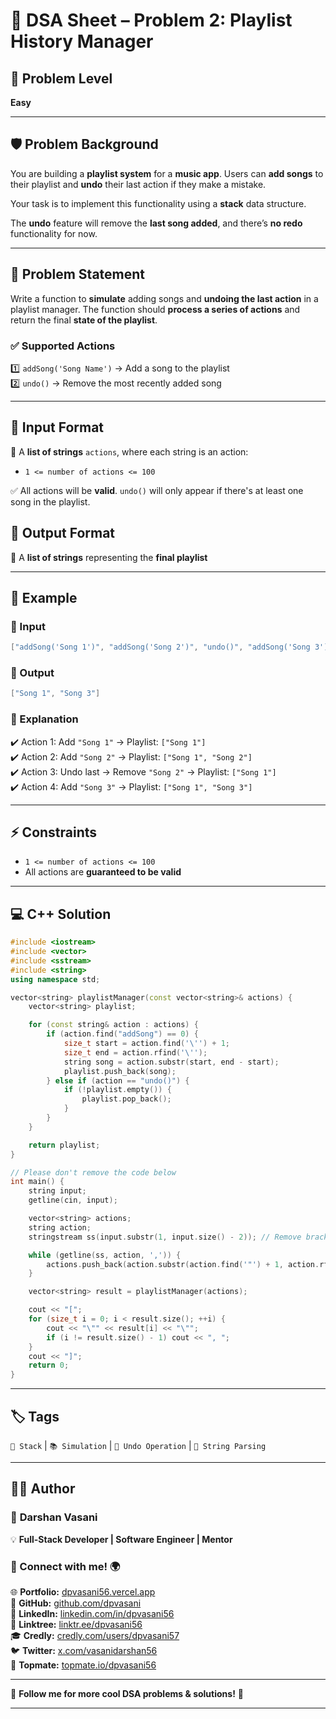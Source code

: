 # 🎵 DSA Sheet – Problem 2: Playlist History Manager
## 🎯 Problem Level  
**Easy**

---


## 🛡️ Problem Background  

You are building a **playlist system** for a **music app**. Users can **add songs** to their playlist and **undo** their last action if they make a mistake.  

Your task is to implement this functionality using a **stack** data structure.  

The **undo** feature will remove the **last song added**, and there’s **no redo** functionality for now.

---

## 📜 Problem Statement  

Write a function to **simulate** adding songs and **undoing the last action** in a playlist manager. The function should **process a series of actions** and return the final **state of the playlist**.

### ✅ Supported Actions  

1️⃣ `addSong('Song Name')` → Add a song to the playlist  
2️⃣ `undo()` → Remove the most recently added song  

---

## 📝 Input Format  

📌 A **list of strings** `actions`, where each string is an action:  
- `1 <= number of actions <= 100`  

✅ All actions will be **valid**. `undo()` will only appear if there's at least one song in the playlist.

## 🎯 Output Format  

🔹 A **list of strings** representing the **final playlist**

---

## 📌 Example  

### 🔹 Input  
```cpp
["addSong('Song 1')", "addSong('Song 2')", "undo()", "addSong('Song 3')"]
```

### 🔹 Output  
```cpp
["Song 1", "Song 3"]
```

### 🧐 Explanation  
✔️ Action 1: Add `"Song 1"` → Playlist: `["Song 1"]`  
✔️ Action 2: Add `"Song 2"` → Playlist: `["Song 1", "Song 2"]`  
✔️ Action 3: Undo last → Remove `"Song 2"` → Playlist: `["Song 1"]`  
✔️ Action 4: Add `"Song 3"` → Playlist: `["Song 1", "Song 3"]`  

---

## ⚡ Constraints  

- `1 <= number of actions <= 100`  
- All actions are **guaranteed to be valid**  

---

## 💻 C++ Solution  

```cpp
#include <iostream>
#include <vector>
#include <sstream>
#include <string>
using namespace std;

vector<string> playlistManager(const vector<string>& actions) {
    vector<string> playlist;

    for (const string& action : actions) {
        if (action.find("addSong") == 0) {
            size_t start = action.find('\'') + 1;
            size_t end = action.rfind('\'');
            string song = action.substr(start, end - start);
            playlist.push_back(song);
        } else if (action == "undo()") {
            if (!playlist.empty()) {
                playlist.pop_back();
            }
        }
    }

    return playlist;
}

// Please don't remove the code below
int main() {
    string input;
    getline(cin, input);

    vector<string> actions;
    string action;
    stringstream ss(input.substr(1, input.size() - 2)); // Remove brackets

    while (getline(ss, action, ',')) {
        actions.push_back(action.substr(action.find('"') + 1, action.rfind('"') - action.find('"') - 1));
    }

    vector<string> result = playlistManager(actions);

    cout << "[";
    for (size_t i = 0; i < result.size(); ++i) {
        cout << "\"" << result[i] << "\"";
        if (i != result.size() - 1) cout << ", ";
    }
    cout << "]";
    return 0;
}
```

---

## 🏷️ Tags  

`🎵 Stack` | `📚 Simulation` | `🔁 Undo Operation` | `🧠 String Parsing`  

---

## 👨‍💻 Author  

### 🚀 **Darshan Vasani**  
💡 **Full-Stack Developer | Software Engineer | Mentor**    

### 🔗 Connect with me! 🌍  
🌐 **Portfolio:** [dpvasani56.vercel.app](https://dpvasani56.vercel.app/)  
🐙 **GitHub:** [github.com/dpvasani](https://github.com/dpvasani)  
💼 **LinkedIn:** [linkedin.com/in/dpvasani56](https://www.linkedin.com/in/dpvasani56/)  
🌳 **Linktree:** [linktr.ee/dpvasani56](https://linktr.ee/dpvasani56)  
🎓 **Credly:** [credly.com/users/dpvasani57](https://www.credly.com/users/dpvasani57/)  
🐦 **Twitter:** [x.com/vasanidarshan56](https://x.com/vasanidarshan56)  
📢 **Topmate:** [topmate.io/dpvasani56](https://topmate.io/dpvasani56)  

---

🚀 **Follow me for more cool DSA problems & solutions!** 🌟  

---  
